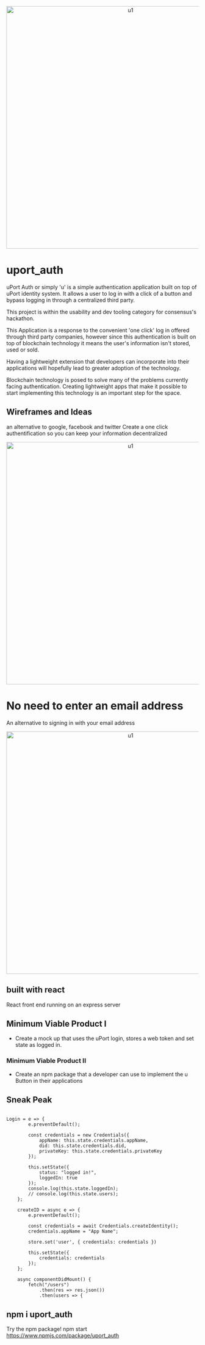 
<p align='center'> 
<img width="635" alt="u1" position="center" src="https://user-images.githubusercontent.com/29616227/61584625-e91bf880-ab18-11e9-8427-08bdb51fc5fc.png">
</p>


# uport_auth
uPort Auth or simply 'u' is a simple authentication application built on top of uPort identity system. It allows a user to log in with a click of a button and bypass logging in through a centralized third party.

This project is within the usability and dev tooling category for consensus's hackathon.

This Application is a response to the convenient 'one click' log in offered through third party companies, however since this authentication is built on top of blockchain technology it means the user's information isn't stored, used or sold.

Having a lightweight extension that developers can incorporate into their applications will hopefully lead to greater adoption of the technology.

Blockchain technology is posed to solve many of the problems currently facing authentication. Creating lightweight apps that make it possible to start implementing this technology is an important step for the space.





## Wireframes and Ideas
an alternative to google, facebook and twitter
Create a one click authentification so you can keep your information decentralized

<p align='center'> 
<img width="635" alt="u1" src="https://user-images.githubusercontent.com/29616227/61584629-f6d17e00-ab18-11e9-90f3-191e986df9ba.png">
</p>


# No need to enter an email address
An alternative to signing in with your email address
<p align='center'> 
<img width="635" alt="u1" src="https://user-images.githubusercontent.com/29616227/61584653-795a3d80-ab19-11e9-97c4-c13fd259f3c6.png">
</p>


## built with react 
React front end running on an express server


## Minimum Viable Product I
- Create a mock up that uses the uPort login, stores a web token and set state as logged in. 



### Minimum Viable Product II
- Create an npm package that a developer can use to implement the u Button in their applications





## Sneak Peak

```JSX

Login = e => {
		e.preventDefault();

		const credentials = new Credentials({
			appName: this.state.credentials.appName,
			did: this.state.credentials.did,
			privateKey: this.state.credentials.privateKey
		});

		this.setState({
			status: "logged in!",
			loggedIn: true
		});
		console.log(this.state.loggedIn);
		// console.log(this.state.users);
	};

	createID = async e => {
		e.preventDefault();

		const credentials = await Credentials.createIdentity();
		credentials.appName = "App Name";

		store.set('user', { credentials: credentials })

		this.setState({
			credentials: credentials
		});
	};

	async componentDidMount() {
		fetch("/users")
			.then(res => res.json())
			.then(users => {

```

## npm i uport_auth
Try the npm package! 
npm start
https://www.npmjs.com/package/uport_auth





